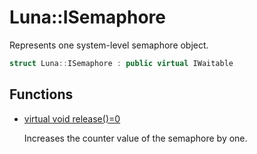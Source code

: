 # Luna::ISemaphore
Represents one system-level semaphore object. 

```c++
struct Luna::ISemaphore : public virtual IWaitable
```

## Functions
* [virtual void release()=0](struct_luna_1_1_i_semaphore_1aab0a52fdd148a54108e7bf49287d7c47.md)

    Increases the counter value of the semaphore by one. 

